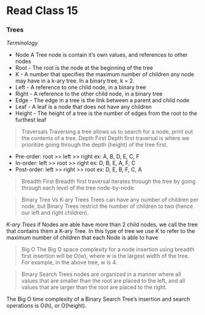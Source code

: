 # Read Class 15
### Trees

*Terminology*
- Node A Tree node is contain it’s own values, and references to other nodes
- Root - The root is the node at the beginning of the tree
- K - A number that specifies the maximum number of children any node may have in a k-ary tree. In a binary tree, k = 2.
- Left - A reference to one child node, in a binary tree
- Right - A reference to the other child node, in a binary tree
- Edge - The edge in a tree is the link between a parent and child node
- Leaf - A leaf is a node that does not have any children
- Height - The height of a tree is the number of edges from the root to the furthest leaf


> Traversals
  Traversing a tree allows us to search for a node, print out the contents of a tree.
  > Depth First
    Depth first traversal is where we prioritize going through the depth (height) of the tree first. 
  - Pre-order: root >> left >> right ex: A, B, D, E, C, F
  - In-order: left >> root >> right ex: D, B, E, A, F, C
  - Post-order: left >> right >> root ex: D, E, B, F, C, A


 > Breadth First
 Breadth first traversal iterates through the tree by going through each level of the tree node-by-node. 

> Binary Tree Vs K-ary Trees
  Trees can have any number of children per node, but Binary Trees restrict the number of children to two (hence our left and right children).

  *K-ary Trees*
 if Nodes are able have more than 2 child nodes, we call the tree that contains them a K-ary Tree. In this type of tree we use K to refer to the maximum number of children that each Node is able to have

> Big O
 The Big O space complexity for a node insertion using breadth first insertion will be O(w), where w is the largest width of the tree. For example, in the above tree, w is 4.

> Binary Search Trees
 nodes are organized in a manner where all values that are smaller than the root are placed to the left, and all values that are larger than the root are placed to the right.

 The Big O time complexity of a Binary Search Tree’s insertion and search operations is O(h), or O(height). 